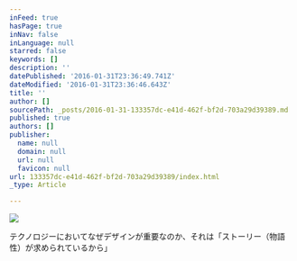 ```yaml
---
inFeed: true
hasPage: true
inNav: false
inLanguage: null
starred: false
keywords: []
description: ''
datePublished: '2016-01-31T23:36:49.741Z'
dateModified: '2016-01-31T23:36:46.643Z'
title: ''
author: []
sourcePath: _posts/2016-01-31-133357dc-e41d-462f-bf2d-703a29d39389.md
published: true
authors: []
publisher:
  name: null
  domain: null
  url: null
  favicon: null
url: 133357dc-e41d-462f-bf2d-703a29d39389/index.html
_type: Article

---
```

![](https://the-grid-user-content.s3-us-west-2.amazonaws.com/3cb14b51-8e49-406a-b7aa-5ab035100468.jpg)

テクノロジーにおいてなぜデザインが重要なのか、それは「ストーリー（物語性）が求められているから」